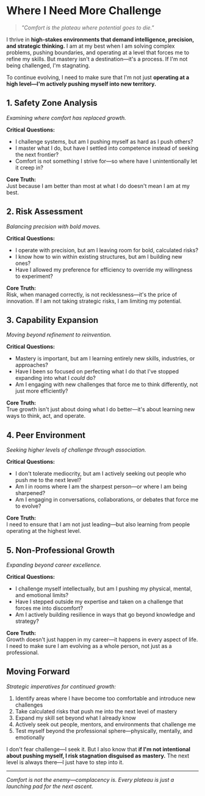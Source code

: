 # Where I Need More Challenge

> *"Comfort is the plateau where potential goes to die."*

I thrive in **high-stakes environments that demand intelligence, precision, and strategic thinking.** I am at my best when I am solving complex problems, pushing boundaries, and operating at a level that forces me to refine my skills. But mastery isn't a destination—it's a process. If I'm not being challenged, I'm stagnating.

To continue evolving, I need to make sure that I'm not just **operating at a high level—I'm actively pushing myself into new territory.**

## 1. Safety Zone Analysis

*Examining where comfort has replaced growth.*

**Critical Questions:**
- I challenge systems, but am I pushing myself as hard as I push others?
- I master what I do, but have I settled into competence instead of seeking the next frontier?
- Comfort is not something I strive for—so where have I unintentionally let it creep in?

**Core Truth:**  
Just because I am better than most at what I do doesn't mean I am at my best.

## 2. Risk Assessment

*Balancing precision with bold moves.*

**Critical Questions:**
- I operate with precision, but am I leaving room for bold, calculated risks?
- I know how to win within existing structures, but am I building new ones?
- Have I allowed my preference for efficiency to override my willingness to experiment?

**Core Truth:**  
Risk, when managed correctly, is not recklessness—it's the price of innovation. If I am not taking strategic risks, I am limiting my potential.

## 3. Capability Expansion

*Moving beyond refinement to reinvention.*

**Critical Questions:**
- Mastery is important, but am I learning entirely new skills, industries, or approaches?
- Have I been so focused on perfecting what I do that I've stopped expanding into what I *could* do?
- Am I engaging with new challenges that force me to think differently, not just more efficiently?

**Core Truth:**  
True growth isn't just about doing what I do better—it's about learning new ways to think, act, and operate.

## 4. Peer Environment

*Seeking higher levels of challenge through association.*

**Critical Questions:**
- I don't tolerate mediocrity, but am I actively seeking out people who push me to the next level?
- Am I in rooms where I am the sharpest person—or where I am being sharpened?
- Am I engaging in conversations, collaborations, or debates that force me to evolve?

**Core Truth:**  
I need to ensure that I am not just leading—but also learning from people operating at the highest level.

## 5. Non-Professional Growth

*Expanding beyond career excellence.*

**Critical Questions:**
- I challenge myself intellectually, but am I pushing my physical, mental, and emotional limits?
- Have I stepped outside my expertise and taken on a challenge that forces me into discomfort?
- Am I actively building resilience in ways that go beyond knowledge and strategy?

**Core Truth:**  
Growth doesn't just happen in my career—it happens in every aspect of life. I need to make sure I am evolving as a whole person, not just as a professional.

## Moving Forward

*Strategic imperatives for continued growth:*

1. Identify areas where I have become too comfortable and introduce new challenges
2. Take calculated risks that push me into the next level of mastery
3. Expand my skill set beyond what I already know
4. Actively seek out people, mentors, and environments that challenge me
5. Test myself beyond the professional sphere—physically, mentally, and emotionally

I don't fear challenge—I seek it. But I also know that **if I'm not intentional about pushing myself, I risk stagnation disguised as mastery.** The next level is always there—I just have to step into it.

---

*Comfort is not the enemy—complacency is. Every plateau is just a launching pad for the next ascent.*